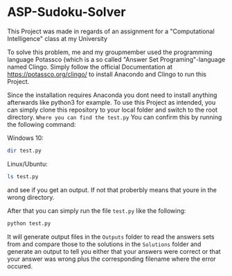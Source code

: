 # ASP-Sudoku-Solver
This Project was made in regards of an assignment for a "Computational Intelligence" class at my University

To solve this problem, me and my groupmember used the programming language Potassco (which is a so called "Answer Set Programing"-language named Clingo. Simply follow the official Documentation at https://potassco.org/clingo/ to install Anacondo and Clingo to run this Project.

Since the installation requires Anaconda you dont need to install anything afterwards like python3 for example. To use this Project as intended, you can simply clone this repository to your local folder and switch to the root directory. `Where you can find the test.py`
You can confirm this by running the following command:

Windows 10:
```bash
dir test.py
```
Linux/Ubuntu:
```bash
ls test.py
```
and see if you get an output. If not that proberbly means that youre in the wrong directory.

After that you can simply run the file `test.py` like the following:
```bash
python test.py
```
It will generate output files in the `Outputs` folder to read the answers sets from and compare those to the solutions in the `Solutions` folder and generate an output to tell you either that your answers were correct or that your answer was wrong plus the corresponding filename where the error occured.
